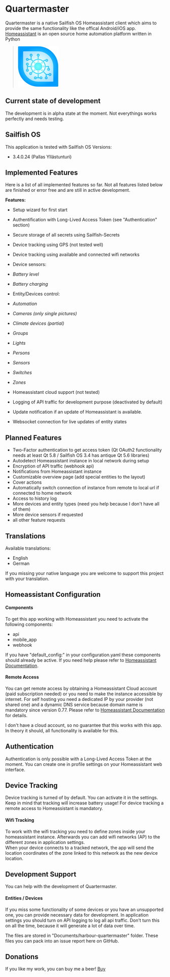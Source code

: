 # Quartermaster
Quartermaster is a native Sailfish OS Homeassistant client which aims to provide the same functionality like the offical Android/iOS app.  
[Homeassistant](https://www.home-assistant.io/) is an open source home automation platform written in Python

>![](icons/128x128/harbour-quartermaster.png)

## Current state of development
The development is in alpha state at the moment. Not everythings works perfectly and needs testing.

## Sailfish OS
This application is tested with Sailfish OS Versions:

- 3.4.0.24 (Pallas Yllästunturi)

## Implemented Features
Here is a list of all implemented features so far. Not all features listed below are finished or error free and are still in active development.

**Features:**

- Setup wizard for first start
- Authentification with Long-Lived Access Token (see "Authentication" section)
- Secure storage of all secrets using Sailfish-Secrets
- Device tracking using GPS (not tested well)
- Device tracking using available and connected wifi networks
- Device sensors:  
 - *Battery level* 
 - *Battery charging*
- Entity/Devices control:  

 - *Automation*
 - *Cameras (only single pictures)*
 - *Climate devices (partial)*
 - *Groups*
 - *Lights*
 - *Persons*
 - *Sensors*
 - *Switches*
 - *Zones*
 
- Homeassistant cloud support (not tested)
- Logging of API traffic for development purpose (deactivated by default)
- Update notification if an update of Homeassistant is available.
- Websocket connection for live updates of entity states

## Planned Features
- Two-Factor authentication to get access token (Qt OAuth2 functionality needs at least Qt 5.8 / Sailfish OS 3.4 has antique Qt 5.6 libraries)
- Autodetect Homeassistant instance in local network during setup
- Encryption of API traffic (webhook api)
- Notifications from Homeassistant instance
- Customizable overview page (add special entities to the layout)
- Cover actions
- Automatically switch connection of instance from remote to local url if connected to home network
- Access to history log
- More devices and entity types (need you help because I don't have all of them)
- More device sensors if requested
- all other feature requests

## Translations
Available translations:

- English
- German  
  
If you missing your native language you are welcome to support this project with your translation.

## Homeassistant Configuration
#### Components
To get this app working with Homeassistant you need to activate the following components:

- api
- mobile_app
- webhook

If you have "default_config:" in your configuration.yaml these components should already be active. If you need help please refer to [Homeassistant Documentation](https://www.home-assistant.io/docs/).

#### Remote Access

You can get remote access by obtaining a Homeassistant Cloud account (paid subscription needed) or you need to make the instance accessible by internet. 
For self hosting you need a dedicated IP by your provider (not shared one) and a dynamic DNS service because domain name is mandatory since version 0.77.
Please refer to [Homeassistant Documentation](https://www.home-assistant.io/docs/configuration/remote/) for details.

I don't have a cloud account, so no guarantee that this works with this app. In theory it should, all functionality is available for this.

## Authentication
Authentication is only possible with a Long-Lived Access Token at the moment. 
You can create one in profile settings on your Homeassistant web interface.

## Device Tracking
Device tracking is turned of by default. You can activate it in the settings.
Keep in mind that tracking will increase battery usage!
For device tracking a remote access to Homeassistant is mandatory.

#### Wifi Tracking
To work with the wifi tracking you need to define zones inside your homeassistant instance.
Afterwards you can add wifi networks (AP) to the different zones in application settings.  
When your device connects to a tracked network, the app will send the location coordinates of the zone linked to this network as the new device location.

## Development Support
You can help with the development of Quartermaster.

#### Entities / Devices
If you miss some functionality of some devices or you have an unsupported one, you can provide necessary data for development.
In application settings you should turn on API logging to log all api traffic. Don't turn this on all the time, because it will generate a lot of data over time.
   
The files are stored in "Documents/harbour-quartermaster" folder. These files you can pack into an issue report here on GitHub.

## Donations

If you like my work, you can buy me a beer! [Buy](https://www.paypal.com/paypalme/nubecula/1)
